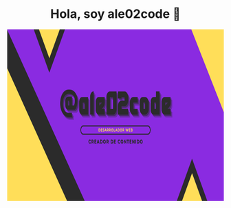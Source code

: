 <div align="center">
  <h1 align="center">Hola, soy ale02code 👋</h1>
</div>
<img src="./banner.jpg"  alt="banner about me" height="400" width="600">
